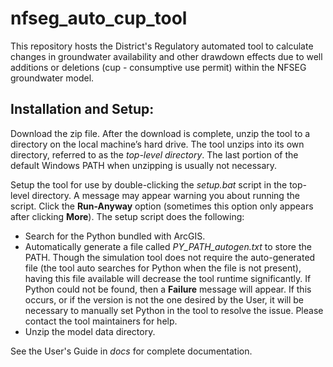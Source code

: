 # nfseg_auto_cup_tool
This repository hosts the District's Regulatory automated tool to calculate changes in
groundwater availability and other drawdown effects due to well additions or deletions
(cup - consumptive use permit) within the NFSEG groundwater model.

## Installation and Setup:
Download the zip file.
After the download is complete, unzip the tool to a directory on the local machine’s hard drive.
The tool unzips into its own directory, referred to as the *top-level directory*.
The last portion of the default Windows PATH when unzipping is usually not necessary.

Setup the tool for use by double-clicking the *setup.bat* script in the top-level directory.
A message may appear warning you about running the script.
Click the **Run-Anyway** option (sometimes this option only appears after clicking **More**).
The setup script does the following: 
- Search for the Python bundled with ArcGIS. 
- Automatically generate a file called *PY_PATH_autogen.txt* to store the PATH. Though the simulation tool does not require the auto-generated file (the tool auto searches for Python when the file is not present), having this file available will decrease the tool runtime significantly. If Python could not be found, then a **Failure** message will appear. If this occurs, or if the version is not the one desired by the User, it will be necessary to manually set Python in the tool to resolve the issue. Please contact the tool maintainers for help.
- Unzip the model data directory.

See the User's Guide in *docs* for complete documentation.

